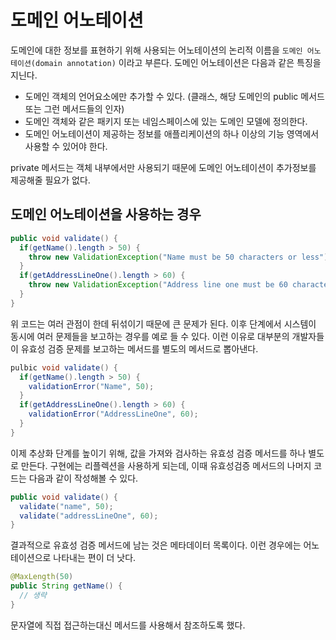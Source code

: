 # 도메인 어노테이션

도메인에 대한 정보를 표현하기 위해 사용되는 어노테이션의 논리적 이름을 `도메인 어노테이션(domain annotation)` 이라고 부른다. 도메인 어노테이션은 다음과 같은 특징을 지닌다.

- 도메인 객체의 언어요소에만 추가할 수 있다. (클래스, 해당 도메인의 public 메서드 또는 그런 메서드들의 인자)
- 도메인 객체와 같은 패키지 또는 네임스페이스에 있는 도메인 모델에 정의한다.
- 도메인 어노테이션이 제공하는 정보를 애플리케이션의 하나 이상의 기능 영역에서 사용할 수 있어야 한다.

private 메서드는 객체 내부에서만 사용되기 때문에 도메인 어노테이션이 추가정보를 제공해줄 필요가 없다.

## 도메인 어노테이션을 사용하는 경우

```java
public void validate() {
  if(getName().length > 50) {
    throw new ValidationException("Name must be 50 characters or less");
  }
  if(getAddressLineOne().length > 60) {
    throw new ValidationException("Address line one must be 60 characters or less");
  }
}
```

위 코드는 여러 관점이 한데 뒤섞이기 때문에 큰 문제가 된다. 이후 단계에서 시스템이 동시에 여러 문제들을 보고하는 경우를 예로 들 수 있다.
이런 이유로 대부분의 개발자들이 유효성 검증 문제를 보고하는 메서드를 별도의 메서드로 뽑아낸다.

```java
pulbic void validate() {
  if(getName().length > 50) {
    validationError("Name", 50);
  }
  if(getAddressLineOne().length > 60) {
    validationError("AddressLineOne", 60);
  }
}
```

이제 추상화 단계를 높이기 위해, 값을 가져와 검사하는 유효성 검증 메서드를 하나 별도로 만든다. 구현에는 리플렉션을 사용하게 되는데, 이때 유효성검증 메서드의 나머지 코드는
다음과 같이 작성해볼 수 있다.

```java
public void validate() {
  validate("name", 50);
  validate("addressLineOne", 60);
}
```

결과적으로 유효성 검증 메서드에 남는 것은 메타데이터 목록이다. 이런 경우에는 어노테이션으로 나타내는 편이 더 낫다.

```java
@MaxLength(50)
public String getName() {
  // 생략
}
```

문자열에 직접 접근하는대신 메서드를 사용해서 참조하도록 했다.
